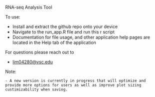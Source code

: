 RNA-seq Analysis Tool


To use:

  - Install and extract the github repo onto your device
  - Navigate to the run_app.R file and run this r script
  - Documentation for file usage, and other application help pages are located in the Help tab of the application



For questions please reach out to 
  - ljm04280@vsc.edu


Note:

    - A new version is currently in progress that will optimize and provide more options for users as well as improve plot sizing custimizability when saving.

